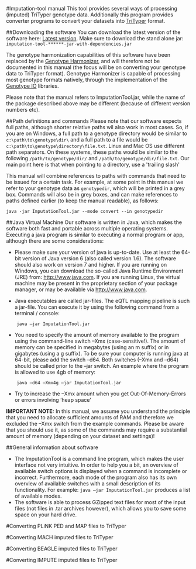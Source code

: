 #Imputation-tool manual
This tool provides several ways of processing (imputed) TriTyper genotype data. Additionally this program provides converter programs to convert your datasets into [TriTyper](link) format.

##Downloading the software
You can download the latest version of the software here: [Latest version](http://www.molgenis.org/jenkins/job/systemsgenetics/lastStableBuild/nl.systemsgenetics$imputation-tool/).
Make sure to download the stand alone jar: `imputation-tool-******-jar-with-dependencies.jar`

The genotype harmonization capabilities of this software have been replaced by the [Genotype Harmonizer](https://github.com/molgenis/systemsgenetics/tree/master/Genotype-Harmonizer), and will therefore not be documented in this manual (the focus will be on converting your genotype data to TriTyper format). Genotype Harmonizer is capable of processing most genotype formats natively, through the implementation of the [Genotype IO](https://github.com/molgenis/systemsgenetics/tree/master/Genotype-IO) libraries.

Please note that the manual refers to ImputationTool.jar, while the name of the package described above may be different (because of different version numbers etc).

##Path definitions and commands
Please note that our software expects full paths, although shorter relative paths wil also work in most cases. So, if you are on Windows, a full path to a genotype directory would be similar to `c:\path\to\genotype\dir\` and a full path to a file would be `c:\path\to\genotype\directory\file.txt`. Linux and Mac OS use different path separators. On these systems, these paths would be similar to the following `/path/to/genotype/dir/` and `/path/to/genotype/dir/file.txt`. Our main point here is that when pointing to a directory, use a 'trailing slash'

This manual will combine references to paths with commands that need to be issued for a certain task. For example, at some point in this manual we refer to your genotype data as `genotypedir`, which will be printed in a grey box. Commands will also be in grey boxes, and can make references to paths defined earlier (to keep the manual readable), as follows:

````
java -jar ImputationTool.jar --mode convert --in genotypedir
````

##Java Virtual Machine
Our software is written in Java, which makes the software both fast and portable across multiple operating systems. Executing a java program is similar to executing a normal program or app, although there are some considerations:

* Please make sure your version of java is up-to-date. Use at least the 64-bit version of Java version 6 (also called version 1.6). The software should also work on version 7 and higher. If you are running on Windows, you can download the so-called Java Runtime Environment (JRE) from: http://www.java.com. If you are running Linux, the virtual machine may be present in the proprietary section of your package manager, or may be available via http://www.java.com.

* Java executables are called jar-files. The eQTL mapping pipeline is such a jar-file. You can execute it by using the following command from a terminal / console:
```    
    java –jar ImputationTool.jar 
```

* You need to specify the amount of memory available to the program using the command-line switch –Xmx (case-sensitive!). The amount of memory can be specified in megabytes (using an m suffix) or in gigabytes (using a g suffix). To be sure your computer is running java at 64-bit, please add the switch –d64. Both switches (–Xmx and –d64) should be called prior to the –jar switch. An example where the program is allowed to use 4gb of memory:
```    
    java –d64 –Xmx4g –jar ImputationTool.jar 
```

* Try to increase the –Xmx amount when you get Out-Of-Memory-Errors or errors involving ‘heap space’

**IMPORTANT NOTE:** In this manual, we assume you understand the principle that you need to allocate sufficient amounts of RAM and therefore we excluded the –Xmx switch from the example commands. Please be aware that you should use it, as some of the commands may require a substantial amount of memory (depending on your dataset and settings)!


##General information about software
* The ImputationTool is a command line program, which makes the user interface not very intuitive. In order to help you a bit, an overview of available switch options is displayed when a command is incomplete or incorrect. Furthermore, each mode of the program also has its own overview of available switches with a small description of its functionality. For example: ```java –jar ImputationTool.jar``` produces a list of available modes.
* The software is able to process GZipped text files for most of the input files (not files in .tar archives however), which allows you to save some space on your hard drive.

#Converting PLiNK PED and MAP files to TriTyper

#Converting MACH imputed files to TriTyper

#Converting BEAGLE imputed files to TriTyper

#Converting IMPUTE imputed files to TriTyper

